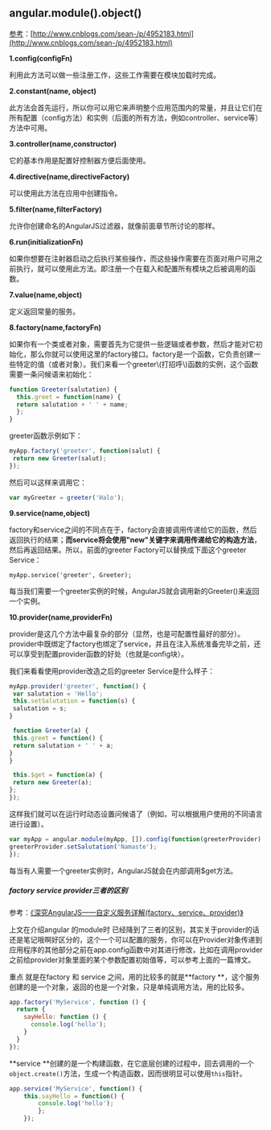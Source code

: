 ## angular.module\(\).object\(\)

[参考](http://www.cnblogs.com/sean-/p/4952183.html)：[http://www.cnblogs.com/sean-/p/4952183.html](http://www.cnblogs.com/sean-/p/4952183.html)

**1.config\(configFn\)**

利用此方法可以做一些注册工作，这些工作需要在模块加载时完成。

**2.constant\(name, object\)**

此方法会首先运行，所以你可以用它来声明整个应用范围内的常量，并且让它们在所有配置（config方法）和实例（后面的所有方法，例如controller、service等）方法中可用。

**3.controller\(name,constructor\)**

它的基本作用是配置好控制器方便后面使用。

**4.directive\(name,directiveFactory\)**

可以使用此方法在应用中创建指令。

**5.filter\(name,filterFactory\)**

允许你创建命名的AngularJS过滤器，就像前面章节所讨论的那样。

**6.run\(initializationFn\)**

如果你想要在注射器启动之后执行某些操作，而这些操作需要在页面对用户可用之前执行，就可以使用此方法。即注册一个在载入和配置所有模块之后被调用的函数。

**7.value\(name,object\)**

定义返回常量的服务。

**8.factory\(name,factoryFn\)**

如果你有一个类或者对象，需要首先为它提供一些逻辑或者参数，然后才能对它初始化，那么你就可以使用这里的factory接口。factory是一个函数，它负责创建一些特定的值（或者对象）。我们来看一个greeter\\(打招呼\\)函数的实例，这个函数需要一条问候语来初始化：

```js
function Greeter(salutation) {
  this.greet = function(name) {
  return salutation + ' ' + name;
  };
}
```

greeter函数示例如下：

```js
myApp.factory('greeter', function(salut) {
 return new Greeter(salut);
});
```

然后可以这样来调用它：

```js
var myGreeter = greeter('Halo');
```

**9.service\(name,object\)**

factory和service之间的不同点在于，factory会直接调用传递给它的函数，然后返回执行的结果；**而service将会使用"new"关键字来调用传递给它的构造方法**，然后再返回结果。所以，前面的greeter Factory可以替换成下面这个greeter Service：

```
myApp.service('greeter', Greeter);
```

每当我们需要一个greeter实例的时候，AngularJS就会调用新的Greeter\(\)来返回一个实例。

**10.provider\(name,providerFn\)**

provider是这几个方法中最复杂的部分（显然，也是可配置性最好的部分）。provider中既绑定了factory也绑定了service，并且在注入系统准备完毕之前，还可以享受到配置provider函数的好处（也就是config块）。

我们来看看使用provider改造之后的greeter Service是什么样子：

```js
myApp.provider('greeter', function() {
 var salutation = 'Hello';
 this.setSalutation = function(s) {
 salutation = s;
}

 function Greeter(a) {
 this.greet = function() {
 return salutation + ' ' + a;
}
}

 this.$get = function(a) {
 return new Greeter(a);
};
});
```

这样我们就可以在运行时动态设置问候语了（例如，可以根据用户使用的不同语言进行设置）。

```js
var myApp = angular.module(myApp, []).config(function(greeterProvider) {
greeterProvider.setSalutation('Namaste');
});
```

每当有人需要一个greeter实例时，AngularJS就会在内部调用$get方法。

##### factory service provider三者的区别

参考：[《深究AngularJS——自定义服务详解\(factory、service、provider\)》](http://blog.csdn.net/zcl_love_wx/article/details/51404390)

上文在介绍angular 的module时 已经降到了三者的区别，其实关于provider的话还是笔记哦啊好区分的，这个一个可以配置的服务，你可以在Provider对象传递到应用程序的其他部分之前在app.config函数中对其进行修改，比如在调用provider之前给provider对象里面的某个参数配置初始值等，可以参考上面的一篇博文。

重点 就是在factory 和 service 之间，用的比较多的就是**factory **，这个服务创建的是一个对象，返回的也是一个对象，只是单纯调用方法，用的比较多。

```js
app.factory('MyService', function () {
  return {
    sayHello: function () {
      console.log('hello');
    }
  }
});
```

**service **创建的是一个构建函数，在它底层创建的过程中，回去调用的一个`object.create()`方法，生成一个构造函数，因而很明显可以使用`this`指针。

```js
app.service('MyService', function() {
    this.sayHello = function() {
        console.log('hello');
        };
    });
```



